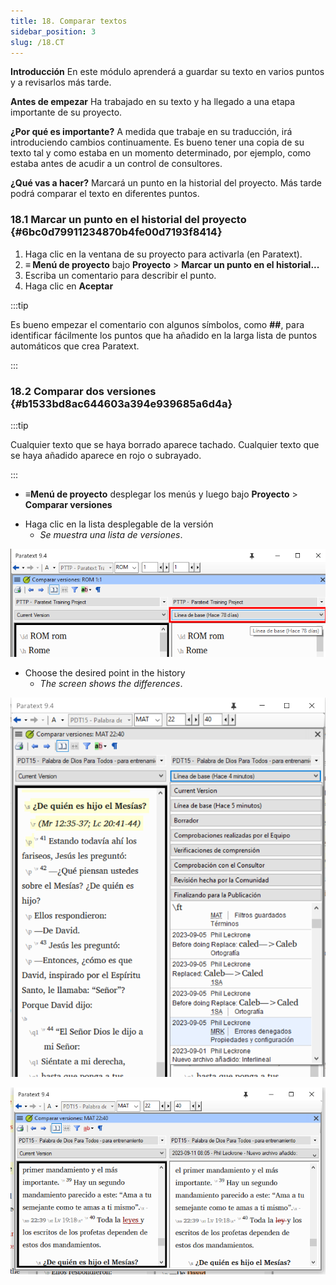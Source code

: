 ```yaml
---
title: 18. Comparar textos
sidebar_position: 3
slug: /18.CT
---
```




**Introducción** En este módulo aprenderá a guardar su texto en varios puntos y a revisarlos más tarde.


**Antes de empezar** Ha trabajado en su texto y ha llegado a una etapa importante de su proyecto.


**¿Por qué es importante?** A medida que trabaje en su traducción, irá introduciendo cambios continuamente. Es bueno tener una copia de su texto tal y como estaba en un momento determinado, por ejemplo, como estaba antes de acudir a un control de consultores.


**¿Qué vas a hacer?** Marcará un punto en la historial del proyecto. Más tarde podrá comparar el texto en diferentes puntos.


### 18.1 Marcar un punto en el historial del proyecto {#6bc0d79911234870b4fe00d7193f8414}

1. Haga clic en la ventana de su proyecto para activarla (en Paratext).
2. **≡ Menú de proyecto** bajo **Proyecto** &gt; **Marcar un punto en el historial...**
3. Escriba un comentario para describir el punto.
4. Haga clic en **Aceptar**

:::tip

Es bueno empezar el comentario con algunos símbolos, como **##**, para identificar fácilmente los puntos que ha añadido en la larga lista de puntos automáticos que crea Paratext.

:::




### 18.2 Comparar dos versiones {#b1533bd8ac644603a394e939685a6d4a}


:::tip

Cualquier texto que se haya borrado aparece tachado. Cualquier texto que se haya añadido aparece en rojo o subrayado.

:::



- **≡Menú de proyecto** desplegar los menús y luego bajo **Proyecto** &gt; **Comparar versiones**

<div class='notion-row'>
<div class='notion-column' style={{width: 'calc((100% - (min(32px, 4vw) * 1)) * 0.5)'}}>

- Haga clic en la lista desplegable de la versión
    - _Se muestra una lista de versiones_.

</div><div className='notion-spacer'></div>

<div class='notion-column' style={{width: 'calc((100% - (min(32px, 4vw) * 1)) * 0.5)'}}>


![](./9214547.png)


</div><div className='notion-spacer'></div>
</div>


<div class='notion-row'>
<div class='notion-column' style={{width: 'calc((100% - (min(32px, 4vw) * 1)) * 0.5000000000000001)'}}>

- Choose the desired point in the history
    - _The screen shows the differences_.


</div><div className='notion-spacer'></div>

<div class='notion-column' style={{width: 'calc((100% - (min(32px, 4vw) * 1)) * 0.5)'}}>


![](./1950342118.png)



![](./621740961.png)


</div><div className='notion-spacer'></div>
</div>

